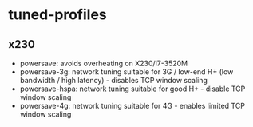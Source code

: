 # tuned-profiles

## x230
* powersave: avoids overheating on X230/i7-3520M
* powersave-3g: network tuning suitable for 3G / low-end H+ (low bandwidth / high latency) - disables TCP window scaling
* powersave-hspa: network tuning suitable for good H+ - disable TCP window scaling
* powersave-4g: network tuning suitable for 4G - enables limited TCP window scaling

